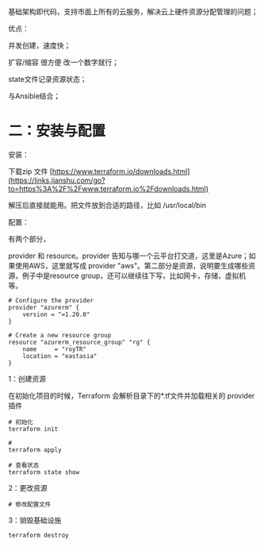 基础架构即代码，支持市面上所有的云服务，解决云上硬件资源分配管理的问题；



优点：

并发创建，速度快；

扩容/缩容 很方便 改一个数字就行；

state文件记录资源状态；



与Ansible结合；

# 二：安装与配置

安装：

下载zip 文件 [https://www.terraform.io/downloads.html](https://links.jianshu.com/go?to=https%3A%2F%2Fwww.terraform.io%2Fdownloads.html)

解压后直接就能用。把文件放到合适的路径，比如 /usr/local/bin



配置：

有两个部分，

provider 和 resource。provider 告知与哪一个云平台打交道，这里是Azure；如果使用AWS，这里就写成 provider "aws"。第二部分是资源，说明要生成哪些资源，例子中是resource group，还可以继续往下写，比如网卡，存储，虚拟机等。

```properties
# Configure the provider
provider "azurerm" {
    version = "=1.20.0"
}

# Create a new resource group
resource "azurerm_resource_group" "rg" {
    name     = "royTR"
    location = "eastasia"
}
```



1：创建资源

在初始化项目的时候，Terraform 会解析目录下的*.tf文件并加载相关的 provider插件

```shell
# 初始化
terraform init

# 
terraform apply

# 查看状态
terraform state show

```

2：更改资源

```shell
# 修改配置文件
```

3：销毁基础设施

```shell
terraform destroy
```

